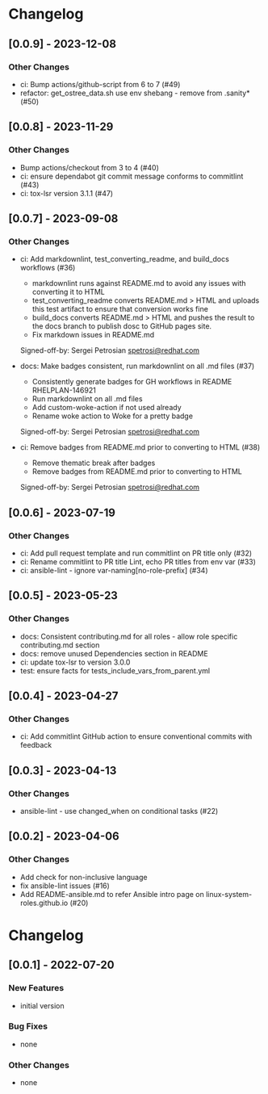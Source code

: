 Changelog
=========

[0.0.9] - 2023-12-08
--------------------

### Other Changes

- ci: Bump actions/github-script from 6 to 7 (#49)
- refactor: get_ostree_data.sh use env shebang - remove from .sanity* (#50)

[0.0.8] - 2023-11-29
--------------------

### Other Changes

- Bump actions/checkout from 3 to 4 (#40)
- ci: ensure dependabot git commit message conforms to commitlint (#43)
- ci: tox-lsr version 3.1.1 (#47)

[0.0.7] - 2023-09-08
--------------------

### Other Changes

- ci: Add markdownlint, test_converting_readme, and build_docs workflows (#36)

  - markdownlint runs against README.md to avoid any issues with
    converting it to HTML
  - test_converting_readme converts README.md > HTML and uploads this test
    artifact to ensure that conversion works fine
  - build_docs converts README.md > HTML and pushes the result to the
    docs branch to publish dosc to GitHub pages site.
  - Fix markdown issues in README.md
  
  Signed-off-by: Sergei Petrosian <spetrosi@redhat.com>

- docs: Make badges consistent, run markdownlint on all .md files (#37)

  - Consistently generate badges for GH workflows in README RHELPLAN-146921
  - Run markdownlint on all .md files
  - Add custom-woke-action if not used already
  - Rename woke action to Woke for a pretty badge
  
  Signed-off-by: Sergei Petrosian <spetrosi@redhat.com>

- ci: Remove badges from README.md prior to converting to HTML (#38)

  - Remove thematic break after badges
  - Remove badges from README.md prior to converting to HTML
  
  Signed-off-by: Sergei Petrosian <spetrosi@redhat.com>


[0.0.6] - 2023-07-19
--------------------

### Other Changes

- ci: Add pull request template and run commitlint on PR title only (#32)
- ci: Rename commitlint to PR title Lint, echo PR titles from env var (#33)
- ci: ansible-lint - ignore var-naming[no-role-prefix] (#34)

[0.0.5] - 2023-05-23
--------------------

### Other Changes

- docs: Consistent contributing.md for all roles - allow role specific contributing.md section
- docs: remove unused Dependencies section in README
- ci: update tox-lsr to version 3.0.0
- test: ensure facts for tests_include_vars_from_parent.yml

[0.0.4] - 2023-04-27
--------------------

### Other Changes

- ci: Add commitlint GitHub action to ensure conventional commits with feedback

[0.0.3] - 2023-04-13
--------------------

### Other Changes

- ansible-lint - use changed_when on conditional tasks (#22)

[0.0.2] - 2023-04-06
--------------------

### Other Changes

- Add check for non-inclusive language
- fix ansible-lint issues (#16)
- Add README-ansible.md to refer Ansible intro page on linux-system-roles.github.io (#20)

Changelog
=========

[0.0.1] - 2022-07-20
--------------------

### New Features

- initial version

### Bug Fixes

- none

### Other Changes

- none

